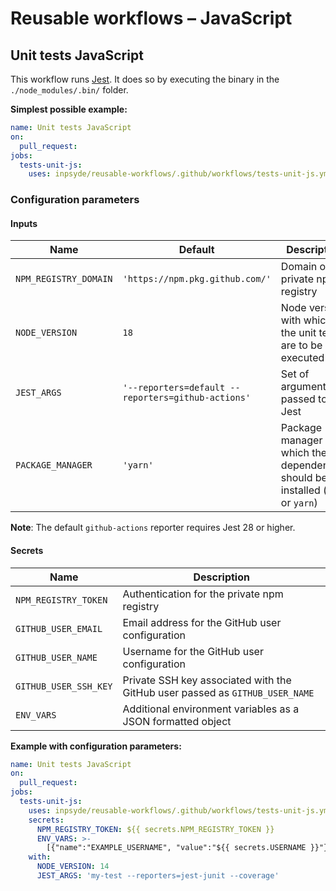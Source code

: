 # Reusable workflows – JavaScript

## Unit tests JavaScript

This workflow runs [Jest](https://jestjs.io/). It does so by executing the binary in the
`./node_modules/.bin/` folder.

**Simplest possible example:**

```yml
name: Unit tests JavaScript
on:
  pull_request:
jobs:
  tests-unit-js:
    uses: inpsyde/reusable-workflows/.github/workflows/tests-unit-js.yml@main
```

### Configuration parameters

#### Inputs

| Name                  | Default                                            | Description                                                                       |
|-----------------------|----------------------------------------------------|-----------------------------------------------------------------------------------|
| `NPM_REGISTRY_DOMAIN` | `'https://npm.pkg.github.com/'`                    | Domain of the private npm registry                                                |
| `NODE_VERSION`        | `18`                                               | Node version with which the unit tests are to be executed                         |
| `JEST_ARGS`           | `'--reporters=default --reporters=github-actions'` | Set of arguments passed to Jest                                                   |
| `PACKAGE_MANAGER`     | `'yarn'`                                           | Package manager with which the dependencies should be installed (`npm` or `yarn`) |

**Note**: The default `github-actions` reporter requires Jest 28 or higher.

#### Secrets

| Name                  | Description                                                                  |
|-----------------------|------------------------------------------------------------------------------|
| `NPM_REGISTRY_TOKEN`  | Authentication for the private npm registry                                  |
| `GITHUB_USER_EMAIL`   | Email address for the GitHub user configuration                              |
| `GITHUB_USER_NAME`    | Username for the GitHub user configuration                                   |
| `GITHUB_USER_SSH_KEY` | Private SSH key associated with the GitHub user passed as `GITHUB_USER_NAME` |
| `ENV_VARS`            | Additional environment variables as a JSON formatted object                  |

**Example with configuration parameters:**

```yml
name: Unit tests JavaScript
on:
  pull_request:
jobs:
  tests-unit-js:
    uses: inpsyde/reusable-workflows/.github/workflows/tests-unit-js.yml@main
    secrets:
      NPM_REGISTRY_TOKEN: ${{ secrets.NPM_REGISTRY_TOKEN }}
      ENV_VARS: >-
        [{"name":"EXAMPLE_USERNAME", "value":"${{ secrets.USERNAME }}"}]
    with:
      NODE_VERSION: 14
      JEST_ARGS: 'my-test --reporters=jest-junit --coverage'
```
